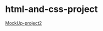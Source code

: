 # html-and-css-project
[MockUp-project2](https://miro.com/app/board/uXjVPJLijKs=/?share_link_id=473172805708)
